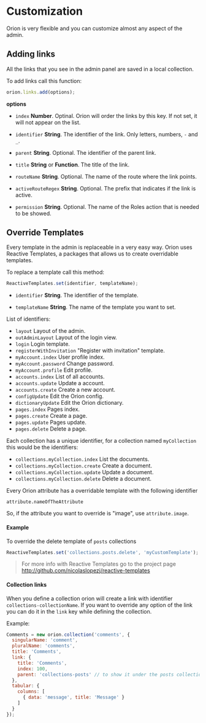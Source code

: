 # Customization

Orion is very flexible and you can customize almost any aspect of the admin.

## Adding links

All the links that you see in the admin panel are saved in a local collection.

To add links call this function:

```js
orion.links.add(options);
```

**options**

- ```index``` **Number**. Optinal. Orion will order the links by this key. If not set, it will not appear on the list.

- ```identifier``` **String**. The identifier of the link. Only letters, numbers, ```-``` and ```_```.

- ```parent``` **String**. Optional. The identifier of the parent link.

- ```title``` **String** or **Function**. The title of the link.

- ```routeName``` **String**. Optional. The name of the route where the link points.

- ```activeRouteRegex``` **String**. Optional. The prefix that indicates if the link is active.

- ```permission``` **String**. Optional. The name of the Roles action that is needed to be showed.

## Override Templates

Every template in the admin is replaceable in a very easy way.
Orion uses Reactive Templates, a packages that allows us to create overridable templates.

To replace a template call this method:

```js
ReactiveTemplates.set(identifier, templateName);
```

- ```identifier``` **String**. The identifier of the template.

- ```templateName``` **String**. The name of the template you want to set.

List of identifiers:

- ```layout``` Layout of the admin.
- ```outAdminLayout``` Layout of the login view.
- ```login``` Login template.
- ```registerWithInvitation``` "Register with invitation" template.
- ```myAccount.index``` User profile index.
- ```myAccount.password``` Change password.
- ```myAccount.profile``` Edit profile.
- ```accounts.index``` List of all accounts.
- ```accounts.update``` Update a account.
- ```accounts.create``` Create a new account.
- ```configUpdate``` Edit the Orion config.
- ```dictionaryUpdate``` Edit the Orion dictionary.
- ```pages.index``` Pages index.
- ```pages.create``` Create a page.
- ```pages.update``` Pages update.
- ```pages.delete``` Delete a page.

Each collection has a unique identifier, for a collection named ```myCollection``` this would be the identifiers:

- ```collections.myCollection.index``` List the documents.
- ```collections.myCollection.create``` Create a document.
- ```collections.myCollection.update``` Update a document.
- ```collections.myCollection.delete``` Delete a document.

Every Orion attribute has a overridable template with the following identifier

```
attribute.nameOfTheAttribute
```

So, if the attribute you want to override is "image", use ```attribute.image```.

#### Example

To override the delete template of ```posts``` collections

```js
ReactiveTemplates.set('collections.posts.delete', 'myCustomTemplate');
```

> For more info with Reactive Templates go to the project page http://github.com/nicolaslopezj/reactive-templates

#### Collection links

When you define a collection orion will create a link with identifier ```collections-collectionName```.
If you want to override any option of the link you can do it in the ```link``` key while defining the collection.

Example:
```js
Comments = new orion.collection('comments', {
  singularName: 'comment',
  pluralName: 'comments',
  title: 'Comments',
  link: {
    title: 'Comments',
    index: 100,
    parent: 'collections-posts' // to show it under the posts collection link
  },
  tabular: {
    columns: [
      { data: 'message', title: 'Message' }
    ]
  }
});

```
